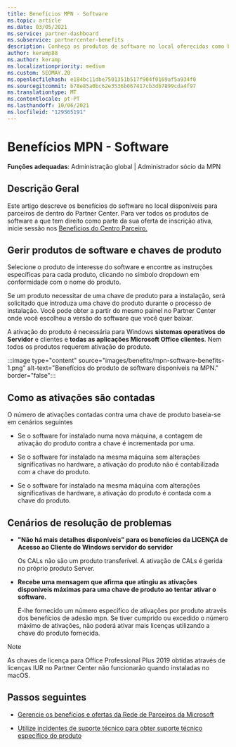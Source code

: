 ```yaml
---
title: Benefícios MPN - Software
ms.topic: article
ms.date: 03/05/2021
ms.service: partner-dashboard
ms.subservice: partnercenter-benefits
description: Conheça os produtos de software no local oferecidos como benefícios da Microsoft Partner Network (MPN)
author: keramp88
ms.author: keramp
ms.localizationpriority: medium
ms.custom: SEOMAY.20
ms.openlocfilehash: e184bc11dbe7501351b517f904f0169af5a934f0
ms.sourcegitcommit: b78e85a0bc62e3536b067417cb3db7899cda4f97
ms.translationtype: MT
ms.contentlocale: pt-PT
ms.lasthandoff: 10/06/2021
ms.locfileid: "129565191"
---
```

# <a name="mpn-benefits---software"></a>Benefícios MPN - Software

**Funções adequadas**: Administração global | Administrador sócio da MPN

## <a name="overview"></a>Descrição Geral

Este artigo descreve os benefícios do software no local disponíveis para parceiros de dentro do Partner Center. Para ver todos os produtos de software a que tem direito como parte da sua oferta de inscrição ativa, inicie sessão nos [Benefícios do Centro Parceiro.](https://partner.microsoft.com/dashboard/mpn/membership/benefits/software)

## <a name="manage-software-products-and-product-keys"></a>Gerir produtos de software e chaves de produto

Selecione o produto de interesse do software e encontre as instruções específicas para cada produto, clicando no símbolo dropdown em conformidade com o nome do produto.

Se um produto necessitar de uma chave de produto para a instalação, será solicitado que introduza uma chave do produto durante o processo de instalação. Você pode obter a partir do mesmo painel no Partner Center onde você escolheu a versão do software que você quer baixar.

A ativação do produto é necessária para Windows **sistemas operativos** **do Servidor** e clientes e **todas as aplicações Microsoft Office clientes**. Nem todos os produtos requerem ativação do produto.

:::image type="content" source="images/benefits/mpn-software-benefits-1.png" alt-text="Benefícios do produto de software disponíveis na MPN." border="false":::

## <a name="how-activations-are-counted"></a>Como as ativações são contadas

O número de ativações contadas contra uma chave de produto baseia-se em cenários seguintes

- Se o software for instalado numa nova máquina, a contagem de ativação do produto contra a chave é incrementada por uma.

- Se o software for instalado na mesma máquina sem alterações significativas no hardware, a ativação do produto não é contabilizada com a chave do produto.

- Se o software for instalado na mesma máquina com alterações significativas de hardware, a ativação do produto é contada com a chave do produto.

## <a name="troubleshooting-scenarios"></a>Cenários de resolução de problemas

- **"Não há mais detalhes disponíveis" para os benefícios da LICENÇA de Acesso ao Cliente do Windows servidor do servidor**

    Os CALs não são um produto transferível. A ativação de CALs é gerida no próprio produto Server.

- **Recebe uma mensagem que afirma que atingiu as ativações disponíveis máximas para uma chave de produto ao tentar ativar o software.**

    É-lhe fornecido um número específico de ativações por produto através dos benefícios de adesão mpn. Se tiver cumprido ou excedido o número máximo de ativações, não poderá ativar mais licenças utilizando a chave do produto fornecida.

 > [!Note]
 > As chaves de licença para Office Professional Plus 2019 obtidas através de licenças IUR no Partner Center não funcionarão quando instaladas no macOS.

 ## <a name="next-steps"></a>Passos seguintes

- [Gerencie os benefícios e ofertas da Rede de Parceiros da Microsoft](manage-your-partner-network-benefits.md)

- [Utilize incidentes de suporte técnico para obter suporte técnico específico do produto](mpn-benefits-technical-support.md)
